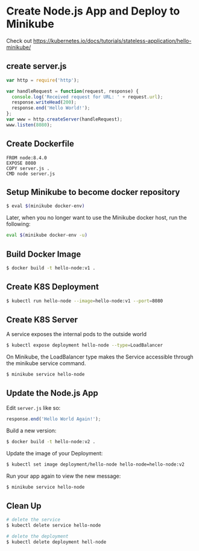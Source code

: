 # Create Node.js App and Deploy to Minikube

Check out https://kubernetes.io/docs/tutorials/stateless-application/hello-minikube/

## create server.js

```javascript
var http = require('http');

var handleRequest = function(request, response) {
  console.log('Received request for URL: ' + request.url);
  response.writeHead(200);
  response.end('Hello World!');
};
var www = http.createServer(handleRequest);
www.listen(8080);
```

## Create Dockerfile

```
FROM node:8.4.0
EXPOSE 8080
COPY server.js .
CMD node server.js
```

## Setup Minikube to become docker repository

```bash
$ eval $(minikube docker-env)
```

Later, when you no longer want to use the Minikube docker host, run the following:

```bash
eval $(minikube docker-env -u)
```

## Build Docker Image

```bash
$ docker build -t hello-node:v1 .
```

## Create K8S Deployment

```bash
$ kubectl run hello-node --image=hello-node:v1 --port=8080
```

## Create K8S Server

A service exposes the internal pods to the outside world

```bash
$ kubectl expose deployment hello-node --type=LoadBalancer
```

On Minikube, the LoadBalancer type makes the Service accessible through the minikube service command.

```bash
$ minikube service hello-node
```

## Update the Node.js App

Edit `server.js` like so:

```javascript
response.end('Hello World Again!');
```

Build a new version:

```bash
$ docker build -t hello-node:v2 .
```

Update the image of your Deployment:

```bash
$ kubectl set image deployment/hello-node hello-node=hello-node:v2
```

Run your app again to view the new message:

```bash
$ minikube service hello-node
```

## Clean Up

```bash
# delete the service
$ kubectl delete service hello-node

# delete the deployment
$ kubectl delete deployment hell-node
```
